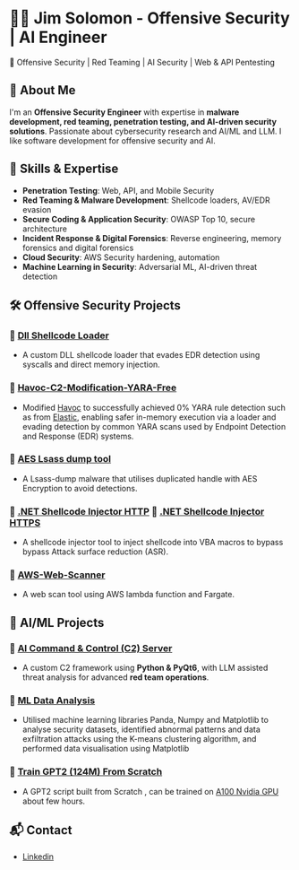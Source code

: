 # 👨‍💻 Jim Solomon - Offensive Security | AI Engineer

🚀 Offensive Security | Red Teaming | AI Security | Web & API Pentesting

## 🔹 About Me
I'm an **Offensive Security Engineer** with expertise in **malware development, red teaming, penetration testing, and AI-driven security solutions**. Passionate about cybersecurity research and AI/ML and LLM. I like software development for offensive security and AI.

## 📌 Skills & Expertise
- **Penetration Testing**: Web, API, and Mobile Security
- **Red Teaming & Malware Development**: Shellcode loaders, AV/EDR evasion
- **Secure Coding & Application Security**: OWASP Top 10, secure architecture
- **Incident Response & Digital Forensics**: Reverse engineering, memory forensics and digital forensics
- **Cloud Security**: AWS Security hardening, automation
- **Machine Learning in Security**: Adversarial ML, AI-driven threat detection


## 🛠️ Offensive Security Projects
### 🔹 [Dll Shellcode Loader](https://github.com/JimKw1kX/Dll-Shellcode-Loader)
- A custom DLL shellcode loader that evades EDR detection using syscalls and direct memory injection.

### 🔹 [Havoc-C2-Modification-YARA-Free](https://github.com/JimKw1kX/Havoc-C2-Modification-YARA-Free)

- Modified [Havoc](https://github.com/HavocFramework/Havoc) to successfully achieved 0% YARA rule detection such as from [Elastic](https://github.com/elastic/protections-artifacts), enabling safer in-memory execution via a loader and evading detection by common YARA scans used by Endpoint Detection and Response (EDR) systems.

### 🔹 [AES Lsass dump tool](https://github.com/JimKw1kX/AES-Lsass-dump-via-duplicated-handle)

- A Lsass-dump malware that utilises duplicated handle with AES Encryption to avoid detections.

### 🔹 [.NET Shellcode Injector HTTP](https://github.com/JimKw1kX/Shellcode-Injector)  🔹 [.NET Shellcode Injector HTTPS](https://github.com/JimKw1kX/Shellcode-Injector-https)
- A shellcode injector tool to inject shellcode into VBA macros to bypass bypass Attack surface reduction (ASR).

### 🔹 [AWS-Web-Scanner](https://github.com/JimKw1kX/Shellcode-Injector-https)
- A web scan tool using AWS lambda function and Fargate.

## 🤖 AI/ML Projects

### 🔹 [AI Command & Control (C2) Server](https://github.com/JimKw1kX/LLM-C2-Server)
- A custom C2 framework using **Python & PyQt6**, with LLM assisted threat analysis for advanced **red team operations**.

### 🔹 [ML Data Analysis](https://github.com/JimKw1kX/AI-ML-Notes/blob/main/ML/Data-Visualisation-ML.ipynb)
-  Utilised machine learning libraries Panda, Numpy and Matplotlib to analyse security datasets, identified abnormal patterns and data
exfiltration attacks using the K-means clustering algorithm, and performed data visualisation using Matplotlib

### 🔹 [Train GPT2 (124M) From Scratch](https://github.com/JimKw1kX/AI-ML-Notes/blob/main/LLM/GPT-2/train_gpt2.py)
-  A GPT2 script built from Scratch , can be trained on [A100 Nvidia GPU](https://lambdalabs.com/) about few hours.

## 📬 Contact

- [Linkedin](https://www.linkedin.com/in/jimsolomonx)

